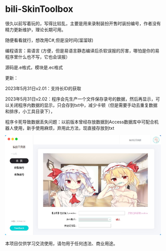 # bili-SkinToolbox

很久以前写着玩的，写得比较乱，主要是用来录制装扮开售时装扮编号，作者没有精力更新维护，理论长期可用。

随便看看就行，想改用C#,但是没时间(溜溜球)

编程语言：易语言 (方便，但是易语言静态编译后杀软误报的厉害，哪怕是你的易程序里什么也不写，它也会误报）

源码是.e格式，模块是.ec格式

更新：

2023年5月31日v2.01：支持长ID的获取

2023年5月31日v2.02：程序会先生产一个文件保存录号的数据，然后再显示，可以关闭程序内数据的显示，只会存到txt中，减少卡顿（但是需要手动去重复数据和排序，小工具目录下），

程序卡死导致数据丢失问题：以前版本曾经存放数据到Access数据库中可配合机器人使用，新手使用麻烦，弃用此方法，现直接存放到txt

![image](https://github.com/sakurasvip2023/bili-SkinNumber/blob/main/image/20230531174201.jpg)

本项目仅供学习交流使用，请勿用于任何违法、商业用途。


